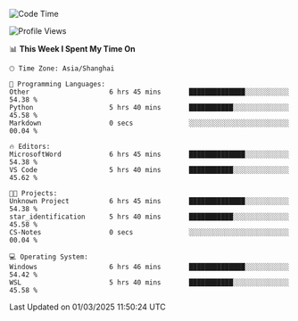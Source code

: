 <!--START_SECTION:waka-->
![Code Time](http://img.shields.io/badge/Code%20Time-2%2C336%20hrs%2034%20mins-blue)

![Profile Views](http://img.shields.io/badge/Profile%20Views-3-blue)

📊 **This Week I Spent My Time On** 

```text
🕑︎ Time Zone: Asia/Shanghai

💬 Programming Languages: 
Other                    6 hrs 45 mins       ██████████████░░░░░░░░░░░   54.38 % 
Python                   5 hrs 40 mins       ███████████░░░░░░░░░░░░░░   45.58 % 
Markdown                 0 secs              ░░░░░░░░░░░░░░░░░░░░░░░░░   00.04 % 

🔥 Editors: 
MicrosoftWord            6 hrs 45 mins       ██████████████░░░░░░░░░░░   54.38 % 
VS Code                  5 hrs 40 mins       ███████████░░░░░░░░░░░░░░   45.62 % 

🐱‍💻 Projects: 
Unknown Project          6 hrs 45 mins       ██████████████░░░░░░░░░░░   54.38 % 
star_identification      5 hrs 40 mins       ███████████░░░░░░░░░░░░░░   45.58 % 
CS-Notes                 0 secs              ░░░░░░░░░░░░░░░░░░░░░░░░░   00.04 % 

💻 Operating System: 
Windows                  6 hrs 46 mins       ██████████████░░░░░░░░░░░   54.42 % 
WSL                      5 hrs 40 mins       ███████████░░░░░░░░░░░░░░   45.58 % 
```


 Last Updated on 01/03/2025 11:50:24 UTC
<!--END_SECTION:waka-->